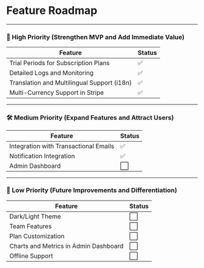 # **Feature Roadmap**

---

### **🔧 High Priority (Strengthen MVP and Add Immediate Value)**

| **Feature**                                        | **Status** |
|----------------------------------------------------|------------|
| Trial Periods for Subscription Plans               | ✅         |
| Detailed Logs and Monitoring                       | ✅         |
| Translation and Multilingual Support (i18n)        | ✅         |
| Multi-Currency Support in Stripe                   | ✅         |


---

### **🛠️ Medium Priority (Expand Features and Attract Users)**

| **Feature**                                        | **Status** |
|----------------------------------------------------|------------|
| Integration with Transactional Emails              | ✅         |
| Notification Integration                           | ✅         |
| Admin Dashboard                                    | ⬜         |


---

### **🚀 Low Priority (Future Improvements and Differentiation)**

| **Feature**                                        | **Status** |
|----------------------------------------------------|------------
| Dark/Light Theme                                   | ⬜         ||
| Team Features                                      | ⬜         |
| Plan Customization                                 | ⬜         |
| Charts and Metrics in Admin Dashboard              | ⬜         |
| Offline Support                                    | ⬜         |